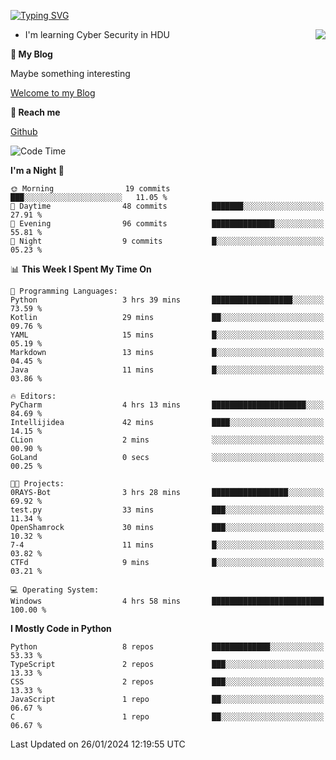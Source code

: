 [![Typing SVG](https://readme-typing-svg.herokuapp.com?font=Fira+Code&pause=1000&random=false&width=450&height=60&lines=Hello+%F0%9F%91%8B%F0%9F%8F%BB;I'm+JBNRZ)](https://git.io/typing-svg)

<a href="#">
  <img align="right" src="https://github-readme-stats.vercel.app/api?username=JBNRZ&show_icons=true&bg_color=15,f2f7fd,E0EAFC" />
</a>

- I'm learning Cyber Security in HDU

 **🌱 My Blog**

Maybe something interesting

[Welcome to my Blog](https://jbnrz.com.cn/)

 **💬 Reach me** 

[Github](https://github.com/JBNRZ)


<!--START_SECTION:waka-->
![Code Time](http://img.shields.io/badge/Code%20Time-277%20hrs%209%20mins-blue)

**I'm a Night 🦉** 

```text
🌞 Morning                19 commits          ███░░░░░░░░░░░░░░░░░░░░░░   11.05 % 
🌆 Daytime                48 commits          ███████░░░░░░░░░░░░░░░░░░   27.91 % 
🌃 Evening                96 commits          ██████████████░░░░░░░░░░░   55.81 % 
🌙 Night                  9 commits           █░░░░░░░░░░░░░░░░░░░░░░░░   05.23 % 
```


📊 **This Week I Spent My Time On** 

```text
💬 Programming Languages: 
Python                   3 hrs 39 mins       ██████████████████░░░░░░░   73.59 % 
Kotlin                   29 mins             ██░░░░░░░░░░░░░░░░░░░░░░░   09.76 % 
YAML                     15 mins             █░░░░░░░░░░░░░░░░░░░░░░░░   05.19 % 
Markdown                 13 mins             █░░░░░░░░░░░░░░░░░░░░░░░░   04.45 % 
Java                     11 mins             █░░░░░░░░░░░░░░░░░░░░░░░░   03.86 % 

🔥 Editors: 
PyCharm                  4 hrs 13 mins       █████████████████████░░░░   84.69 % 
Intellijidea             42 mins             ████░░░░░░░░░░░░░░░░░░░░░   14.15 % 
CLion                    2 mins              ░░░░░░░░░░░░░░░░░░░░░░░░░   00.90 % 
GoLand                   0 secs              ░░░░░░░░░░░░░░░░░░░░░░░░░   00.25 % 

🐱‍💻 Projects: 
0RAYS-Bot                3 hrs 28 mins       █████████████████░░░░░░░░   69.92 % 
test.py                  33 mins             ███░░░░░░░░░░░░░░░░░░░░░░   11.34 % 
OpenShamrock             30 mins             ███░░░░░░░░░░░░░░░░░░░░░░   10.32 % 
7-4                      11 mins             █░░░░░░░░░░░░░░░░░░░░░░░░   03.82 % 
CTFd                     9 mins              █░░░░░░░░░░░░░░░░░░░░░░░░   03.21 % 

💻 Operating System: 
Windows                  4 hrs 58 mins       █████████████████████████   100.00 % 
```

**I Mostly Code in Python** 

```text
Python                   8 repos             █████████████░░░░░░░░░░░░   53.33 % 
TypeScript               2 repos             ███░░░░░░░░░░░░░░░░░░░░░░   13.33 % 
CSS                      2 repos             ███░░░░░░░░░░░░░░░░░░░░░░   13.33 % 
JavaScript               1 repo              ██░░░░░░░░░░░░░░░░░░░░░░░   06.67 % 
C                        1 repo              ██░░░░░░░░░░░░░░░░░░░░░░░   06.67 % 
```




 Last Updated on 26/01/2024 12:19:55 UTC
<!--END_SECTION:waka-->
